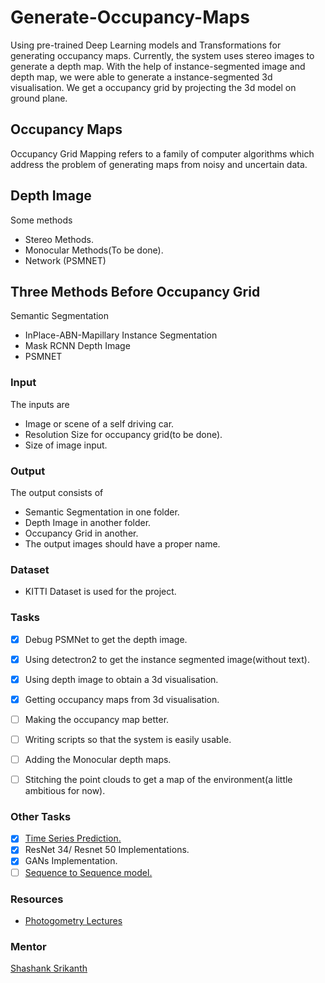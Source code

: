 # Generate-Occupancy-Maps
Using pre-trained Deep Learning models and Transformations for generating occupancy maps. Currently, the system uses stereo images to generate a depth map. With the help of instance-segmented image and depth map, we were able to generate a instance-segmented 3d visualisation. We get a occupancy grid by projecting the 3d model on ground plane.


## Occupancy Maps
Occupancy Grid Mapping refers to a family of computer algorithms which address the problem of generating maps from noisy and uncertain data.

## Depth Image
Some methods
* Stereo Methods.
* Monocular Methods(To be done).
* Network (PSMNET)


## Three Methods Before Occupancy Grid
Semantic Segmentation
* InPlace-ABN-Mapillary
Instance Segmentation
* Mask RCNN
Depth Image
*  PSMNET


### Input
The inputs are
* Image or scene of a self driving car.
* Resolution Size for occupancy grid(to be done).
* Size of image input.

### Output
The output consists of
* Semantic Segmentation in one folder.
* Depth Image in another folder.
* Occupancy Grid in another.
* The output images should have a proper name.

### Dataset
* KITTI Dataset is used for the project.

### Tasks
- [x] Debug PSMNet to get the depth image.
- [x] Using detectron2 to get the instance segmented image(without text).
- [x] Using depth image to obtain a 3d visualisation.
- [x] Getting occupancy maps from 3d visualisation.
- [ ] Making the occupancy map better.
- [ ] Writing scripts so that the system is easily usable.
- [ ] Adding the Monocular depth maps.
- [ ] Stitching the point clouds to get a map of the environment(a little ambitious for now).


### Other Tasks
- [x] [Time Series Prediction.](https://github.com/pytorch/examples/tree/master/time_sequence_prediction)
- [x] ResNet 34/ Resnet 50 Implementations.
- [x] GANs Implementation.
- [ ] [Sequence to Sequence model.](https://pytorch.org/tutorials/intermediate/seq2seq_translation_tutorial.html)

### Resources
* [Photogometry Lectures](https://www.youtube.com/watch?v=_mOG_lpPnpY&list=PLgnQpQtFTOGRsi5vzy9PiQpNWHjq-bKN1)




### Mentor
[Shashank Srikanth](https://github.com/talsperre)
